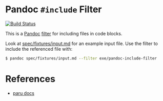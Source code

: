 # Pandoc `#include` Filter

[![Build Status](https://travis-ci.com/suhlig/pandoc-include-filter.svg?branch=master)](https://travis-ci.com/suhlig/pandoc-include-filter)

This is a [Pandoc](http://pandoc.org/) [filter](http://www.pandoc.org/filters.html) for including files in code blocks.

Look at [spec/fixtures/input.md](spec/fixtures/input.md) for an example input file. Use the filter to include the referenced file with:

```bash
$ pandoc spec/fixtures/input.md --filter exe/pandoc-include-filter
```

# References

* [paru docs](https://heerdebeer.org/Software/markdown/paru/#writing-and-using-pandoc-filters-with-paru)
